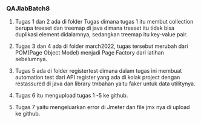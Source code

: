 ### QAJlabBatch8
1. Tugas 1 dan 2 ada di folder Tugas dimana tugas 1 itu membut collection berupa treeset dan treemap di java
   dimana treeset itu tidak bisa duplikasi element didalamnya, sedangkan treemap itu key-value pair.

2. Tugas 3 dan 4 ada di folder march2022, tugas tersebut merubah dari POM(Page Object Model) menjadi Page Factory dari latihan sebelumnya.
3. Tugas 5 ada di folder registertest dimana dalam tugas ini membuat automation test dari API register yang ada di kolak project dengan restassured di java
   dan library tmbahan yaitu faker untuk data utilitynya.
4. Tugas 6 itu mengupload tugas 1 -5 ke github.
5. Tugas 7 yaitu mengeluarkan error di Jmeter dan file jmx nya di upload ke github.
